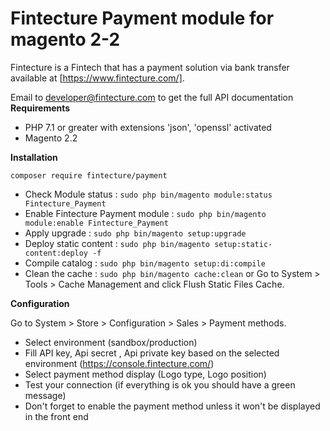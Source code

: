 # Fintecture Payment module for magento 2-2
Fintecture is a Fintech that has a payment solution via bank transfer available at [https://www.fintecture.com/]. 

Email to developer@fintecture.com to get the full API documentation
**Requirements**

- PHP 7.1 or greater with extensions 'json', 'openssl' activated
- Magento 2.2

**Installation**

`composer require fintecture/payment`

- Check Module status : `sudo php bin/magento module:status Fintecture_Payment`
- Enable Fintecture Payment module : `sudo php bin/magento module:enable Fintecture_Payment`
- Apply upgrade : `sudo php bin/magento setup:upgrade`
- Deploy static content : `sudo php bin/magento setup:static-content:deploy -f`
- Compile catalog : `sudo php bin/magento setup:di:compile`
- Clean the cache : `sudo php bin/magento cache:clean` or Go to System > Tools > Cache Management and click Flush Static
  Files Cache.

**Configuration**

Go to System > Store > Configuration > Sales > Payment methods.

- Select environment (sandbox/production)
- Fill API key, Api secret , Api private key based on the selected environment (https://console.fintecture.com/)
- Select payment method display (Logo type, Logo position)
- Test your connection (if everything is ok you should have a green message)
- Don't forget to enable the payment method unless it won't be displayed in the front end
